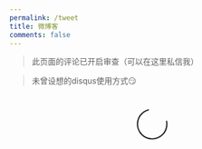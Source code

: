 ```yaml
---
permalink: /tweet
title: 微博客
comments: false
---
```


> 此页面的评论已开启审查（可以在这里私信我）

<div id="disqus_thread">
    <blockquote>未曾设想的disqus使用方式😏</blockquote>
    <div class="loading"></div>
</div>

<script>
    var disqus_config = function () {
        this.page.url = '{{site.url}}{{page.url}}';
        this.page.identifier = '{{page.url}}';
    };

    (function () {
        var d = document, s = d.createElement('script');
        s.src = 'https://{{site.disqus}}.disqus.com/embed.js';
        s.setAttribute('data-timestamp', +new Date());
        (d.head || d.body).appendChild(s);
    })();
</script>

<style>
    .loading {
        width: 50px;
        height: 50px;
        border: 2px solid #000;
        border-top-color: transparent;
        border-radius: 100%;
        animation: circle infinite 0.75s linear;
        margin: 0 auto;
        margin-top: 40px;
    }

    @keyframes circle {
        0% {
            transform: rotate(0);
        }

        100% {
            transform: rotate(360deg);
        }
    }
</style>
